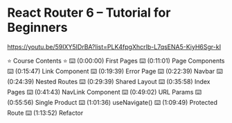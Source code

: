 # React Router 6 – Tutorial for Beginners

<https://youtu.be/59IXY5IDrBA?list=PLK4fpgXhcrIb-L7qsENA5-KiyH6Sgr-kI>

⭐️ Course Contents ⭐️
⌨️ (0:00:00) First Pages
⌨️ (0:11:01) Page Components
⌨️ (0:15:47) Link Component
⌨️ (0:19:39) Error Page
⌨️ (0:22:39) Navbar
⌨️ (0:24:39) Nested Routes
⌨️ (0:29:39) Shared Layout
⌨️ (0:35:58) Index Pages
⌨️ (0:41:43) NavLink Component
⌨️ (0:49:02) URL Params
⌨️ (0:55:56) Single Product
⌨️ (1:01:36) useNavigate()
⌨️ (1:09:49) Protected Route
⌨️ (1:13:52) Refactor
